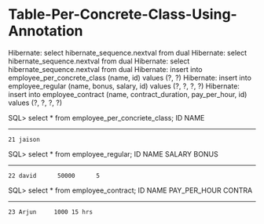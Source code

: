 # Table-Per-Concrete-Class-Using-Annotation


Hibernate: select hibernate_sequence.nextval from dual
Hibernate: select hibernate_sequence.nextval from dual
Hibernate: select hibernate_sequence.nextval from dual
Hibernate: insert into employee_per_concrete_class (name, id) values (?, ?)
Hibernate: insert into employee_regular (name, bonus, salary, id) values (?, ?, ?, ?)
Hibernate: insert into employee_contract (name, contract_duration, pay_per_hour, id) values (?, ?, ?, ?)

SQL> select * from employee_per_concriete_class;
	ID NAME
---------- ----------
	21 jaison

SQL> select * from employee_regular;
	ID NAME      SALARY	 BONUS
---------- ----- ---------- ----------
	22 david      50000	     5

SQL> select * from employee_contract;
	ID NAME  PAY_PER_HOUR CONTRA
---------- ----- ------------ ------
	23 Arjun	 1000 15 hrs


